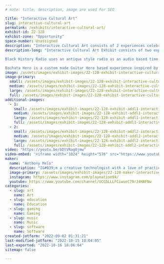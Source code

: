 ```yaml
---
# note: title, description, image are used for SEO

title: "Interactive Cultural Art"
slug: interactive-cultural-art
permalink: /exhibits/interactive-cultural-art/
exhibit-id: 22-128
exhibit-zone: "Opportunity"
space-number: Unassigned
description: "Interactive Cultural Art consists of 2 experiences celebrating culture through interactivity. "
description-long: "Interactive Cultural Art Exhibit consists of two experiences, Black History Radio and Bachata Hero.

Black History Radio uses an antique style radio as an audio based time machine. Users can tune into 8 moments in Black History by 4 great men and women, respectively, spanning from 1947 to 2008. Internally, a Sony Spresense microcontroller controls the output of the radio. Each year has 2-4 clips with artificial white noise in between. Complementing this art installation is an antique inspired newspapers clipping providing more information. 

Bachata Hero is a custom made Guitar Hero based experience inspired by Bachata, a Latin American music genre originating from the Dominican Republic. Made as an homage to my roots as a first generation Dominican-American, Bachata Hero features a custom built façade themed to a traditional country side house from the Dominican Republic. Five Bachata songs in total will be playable on a acoustic style wooden guitar. The goal of this exhibit is to use a familiar gateway like Guitar Hero to introduce Dominican culture."
image: /assets/images/exhibit-images/22-128-exhibit-interactive-cultural-art-bachata-hero-logo-with-am-large.png
image-primary: 
  small: /assets/images/exhibit-images/22-128-exhibit-interactive-cultural-art-bachata-hero-logo-with-am-small.png
  medium: /assets/images/exhibit-images/22-128-exhibit-interactive-cultural-art-bachata-hero-logo-with-am-medium.png
  large: /assets/images/exhibit-images/22-128-exhibit-interactive-cultural-art-bachata-hero-logo-with-am-large.png
  full: /assets/images/exhibit-images/22-128-exhibit-interactive-cultural-art-bachata-hero-logo-with-am-full.png
additional-images: 
  - 1:
    small: /assets/images/exhibit-images/22-128-exhibit-addl1-interactive-cultural-art-black-history-radio-small.jpg
    medium: /assets/images/exhibit-images/22-128-exhibit-addl1-interactive-cultural-art-black-history-radio-medium.jpg
    large: /assets/images/exhibit-images/22-128-exhibit-addl1-interactive-cultural-art-black-history-radio-large.jpg
    full: /assets/images/exhibit-images/22-128-exhibit-addl1-interactive-cultural-art-black-history-radio-full.jpg
  - 2:
    small: /assets/images/exhibit-images/22-128-exhibit-addl2-interactive-cultural-art-img-20200226-120450-small.jpg
    medium: /assets/images/exhibit-images/22-128-exhibit-addl2-interactive-cultural-art-img-20200226-120450-medium.jpg
    large: /assets/images/exhibit-images/22-128-exhibit-addl2-interactive-cultural-art-img-20200226-120450-large.jpg
    full: /assets/images/exhibit-images/22-128-exhibit-addl2-interactive-cultural-art-img-20200226-120450-full.jpg
video: "https://youtu.be/bDtVRag0jmw"
video-embed: '<iframe width="1024" height="576" src="https://www.youtube.com/embed/bDtVRag0jmw?feature=oembed" frameborder="0" allow="accelerometer; autoplay; clipboard-write; encrypted-media; gyroscope; picture-in-picture" allowfullscreen title="Black History Radio Demo"></iframe>'
maker: 
  name: "Anthony Melo"
  description: "I&#039;m a creative technologist with a love of practical and digital interactive experiences. By day, I work as a software engineer at Universal Creative bringing immersive interactive experiences to life. By night, I channel my skills to create socially and/or culturally inspired interactive entertainment. "
  image-primary: /assets/images/exhibit-images/22-128-maker-interactive-cultural-art-am-primarycolor-8-medium.png
  instagram: https://www.instagram.com/playnation94/
  youtube: https://www.youtube.com/channel/UCG5LLLFCiwueC70rJ4HAFNw
categories: 
  - slug: art
    name: Art
  - slug: education
    name: Education
  - slug: gaming
    name: Gaming
  - slug: music
    name: Music
  - slug: software
    name: Software
created-jotform: "2022-09-02 01:31:21"
last-modified-jotform: "2022-10-15 10:04:05"
last-exported: "2022-10-16 18:06:04"
sitemap: false

---
```

